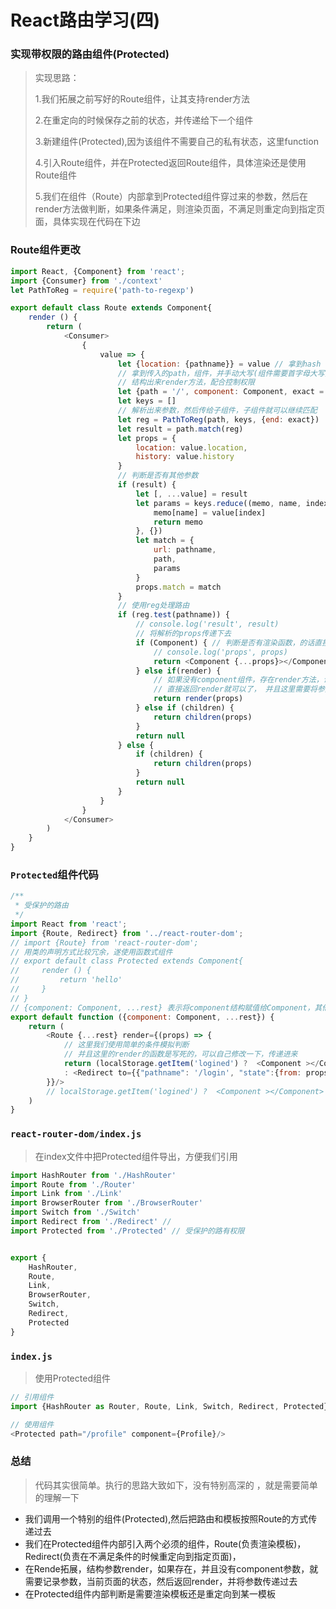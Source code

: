 # React路由学习(四)

### 实现带权限的路由组件(Protected)

> 实现思路：
>
> 	1.我们拓展之前写好的Route组件，让其支持render方法
>
> 	2.在重定向的时候保存之前的状态，并传递给下一个组件
>
> 	3.新建组件(Protected),因为该组件不需要自己的私有状态，这里function
>
> 	4.引入Route组件，并在Protected返回Route组件，具体渲染还是使用Route组件
>
> 	5.我们在组件（Route）内部拿到Protected组件穿过来的参数，然后在render方法做判断，如果条件满足，则渲染页面，不满足则重定向到指定页面，具体实现在代码在下边

### Route组件更改

```javascript
import React, {Component} from 'react';
import {Consumer} from './context'
let PathToReg = require('path-to-regexp')

export default class Route extends Component{
    render () {
        return (
            <Consumer>
                {
                    value => {
                        let {location: {pathname}} = value // 拿到hash 进行比较
                        // 拿到传入的path，组件，并手动大写(组件需要首字母大写)
                        // 结构出来render方法，配合控制权限
                        let {path = '/', component: Component, exact = false, render, children} = this.props
                        let keys = []
                        // 解析出来参数，然后传给子组件，子组件就可以继续匹配
                        let reg = PathToReg(path, keys, {end: exact})
                        let result = path.match(reg)
                        let props = {
                            location: value.location,
                            history: value.history
                        }
                        // 判断是否有其他参数
                        if (result) {
                            let [, ...value] = result
                            let params = keys.reduce((memo, name, index) => {
                                memo[name] = value[index]
                                return memo
                            }, {})
                            let match = {
                                url: pathname,
                                path,
                                params
                            }
                            props.match = match
                        }
                        // 使用reg处理路由
                        if (reg.test(pathname)) {
                            // console.log('result', result)
                            // 将解析的props传递下去
                            if (Component) { // 判断是否有渲染函数，的话直接的执行函数，并将props传过去
                                // console.log('props', props)
                                return <Component {...props}></Component>
                            } else if(render) {
                                // 如果没有component组件，存在render方法，说明需要控制权限，
                                // 直接返回render就可以了， 并且这里需要将参数props传递过去
                                return render(props)
                            } else if (children) {
                                return children(props)
                            }
                            return null
                        } else {
                            if (children) {
                                return children(props)
                            }
                            return null
                        }
                    }
                }
            </Consumer>
        )
    }
}
```

### `Protected`组件代码

```javascript
/**
 * 受保护的路由
 */
import React from 'react';
import {Route, Redirect} from '../react-router-dom';
// import {Route} from 'react-router-dom';
// 用类的声明方式比较冗余，遂使用函数式组件
// export default class Protected extends Component{
//     render () {
//         return 'hello'
//     }
// }
// {component: Component, ...rest} 表示将component结构赋值给Component，其他的参数赋值给rest
export default function ({component: Component, ...rest}) {
    return (
        <Route {...rest} render={(props) => {
            // 这里我们使用简单的条件模拟判断
            // 并且这里的render的函数是写死的，可以自己修改一下，传递进来
            return (localStorage.getItem('logined') ?  <Component ></Component> 
            : <Redirect to={{"pathname": '/login', "state":{from: props.location.pathname}}} ></Redirect>)
        }}/>
        // localStorage.getItem('logined') ?  <Component ></Component>
    )
}

```

### `react-router-dom/index.js`

> 在index文件中把Protected组件导出，方便我们引用

```javascript
import HashRouter from './HashRouter'
import Route from './Router'
import Link from './Link'
import BrowserRouter from './BrowserRouter'
import Switch from './Switch'
import Redirect from './Redirect' //
import Protected from './Protected' // 受保护的路有权限


export {
    HashRouter,
    Route,
    Link,
    BrowserRouter,
    Switch,
    Redirect,
    Protected
}
```

### `index.js`

> 使用Protected组件

```javascript
// 引用组件
import {HashRouter as Router, Route, Link, Switch, Redirect, Protected} from './react-router-dom'

// 使用组件
<Protected path="/profile" component={Profile}/>
```

### 总结

> 代码其实很简单。执行的思路大致如下，没有特别高深的 ，就是需要简单的理解一下

- 我们调用一个特别的组件(Protected),然后把路由和模板按照Route的方式传递过去
- 我们在Protected组件内部引入两个必须的组件，Route(负责渲染模板)，Redirect(负责在不满足条件的时候重定向到指定页面)，
- 在Rende拓展，结构参数render，如果存在，并且没有component参数，就需要记录参数，当前页面的状态，然后返回render，并将参数传递过去
- 在Protected组件内部判断是需要渲染模板还是重定向到某一模板

